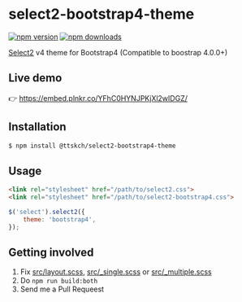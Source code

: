 # select2-bootstrap4-theme

[![npm version](https://img.shields.io/npm/v/@ttskch/select2-bootstrap4-theme.svg?style=flat-square)](https://www.npmjs.com/package/@ttskch/select2-bootstrap4-theme)
[![npm downloads](https://img.shields.io/npm/dm/@ttskch/select2-bootstrap4-theme.svg?style=flat-square)](https://www.npmjs.com/package/@ttskch/select2-bootstrap4-theme)

[Select2](https://github.com/select2/select2) v4 theme for Bootstrap4 (Compatible to boostrap 4.0.0+)

## Live demo

👉 https://embed.plnkr.co/YFhC0HYNJPKjXl2wIDGZ/

## Installation

```bash
$ npm install @ttskch/select2-bootstrap4-theme
```

## Usage

```html
<link rel="stylesheet" href="/path/to/select2.css">
<link rel="stylesheet" href="/path/to/select2-bootstrap4.css">
```

```js
$('select').select2({
    theme: 'bootstrap4',
});
```

## Getting involved

1. Fix [src/layout.scss](src/layout.scss), [src/_single.scss](src/_single.scss) or [src/_multiple.scss](src/_multiple.scss)
1. Do `npm run build:both`
1. Send me a Pull Requeest
